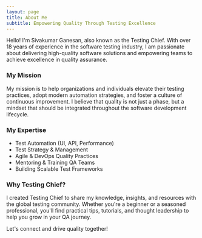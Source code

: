 ```yaml
---
layout: page
title: About Me
subtitle: Empowering Quality Through Testing Excellence
---
```


Hello! I'm Sivakumar Ganesan, also known as the Testing Chief. With over 18 years of experience in the software testing industry, I am passionate about delivering high-quality software solutions and empowering teams to achieve excellence in quality assurance.

### My Mission

My mission is to help organizations and individuals elevate their testing practices, adopt modern automation strategies, and foster a culture of continuous improvement. I believe that quality is not just a phase, but a mindset that should be integrated throughout the software development lifecycle.

### My Expertise

- Test Automation (UI, API, Performance)
- Test Strategy & Management
- Agile & DevOps Quality Practices
- Mentoring & Training QA Teams
- Building Scalable Test Frameworks

### Why Testing Chief?

I created Testing Chief to share my knowledge, insights, and resources with the global testing community. Whether you're a beginner or a seasoned professional, you'll find practical tips, tutorials, and thought leadership to help you grow in your QA journey.

Let's connect and drive quality together!
